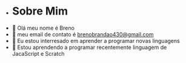 - # Sobre Mim
- 👋 Olá meu nome é Breno
- 👀 meu email de contato é brenobrandao430@gmail.com
- 🌱 Eu estou interresado em aprender a programar novas linguagens
- 💞️ Estou aprendendo a programar recentemente linguagem de JacaScript e Scratch
